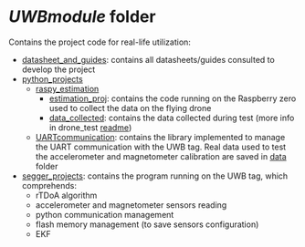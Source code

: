 # *UWBmodule* folder

Contains the project code for real-life utilization:

- [datasheet_and_guides](/UWBmodule/datasheet_and_guides): contains all datasheets/guides consulted to develop the project
- [python_projects](/UWBmodule/python_projects)
  - [raspy_estimation](/UWBmodule/python_projects/raspy_estimation)
    - [estimation_proj](/UWBmodule/python_projects/raspy_estimation/estimation_proj): contains the code running on the Raspberry zero used to collect the data on the flying drone
    - [data_collected](/UWBmodule/python_projects/raspy_estimation/data_collected): contains the data collected during test (more info in drone_test [readme](../test/drone_test/readme.md))
  - [UARTcommunication](/UWBmodule/python_projects/UARTcommunication): contains the library implemented to manage the UART communication with the UWB tag. Real data used to test the accelerometer and magnetometer calibration are saved in [data](python_projects/UARTcommunication/data) folder
- [segger_projects](/UWBmodule/segger_projects): contains the program running on the UWB tag, which comprehends:
  - rTDoA algorithm
  - accelerometer and magnetometer sensors reading
  - python communication management
  - flash memory management (to save sensors configuration)
  - EKF
